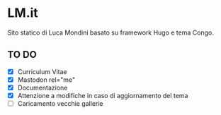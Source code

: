 # LM.it
Sito statico di Luca Mondini basato su framework Hugo e tema Congo.

## TO DO

- [X] Curriculum Vitae
- [X] Mastodon rel="me"
- [X] Documentazione
- [X] Attenzione a modifiche in caso di aggiornamento del tema
- [ ] Caricamento vecchie gallerie